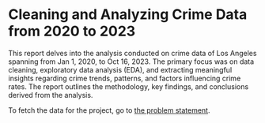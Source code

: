 # Cleaning and Analyzing Crime Data from 2020 to 2023

This report delves into the analysis conducted on crime data of Los Angeles spanning from Jan 1, 2020, to Oct 16, 2023. 
The primary focus was on data cleaning, exploratory data analysis (EDA), and extracting meaningful insights regarding crime trends, patterns, and factors influencing crime rates. 
The report outlines the methodology, key findings, and conclusions derived from the analysis.

To fetch the data for the project, go to [the problem statement](IE6400_Project1_Fall2023.pdf). 
